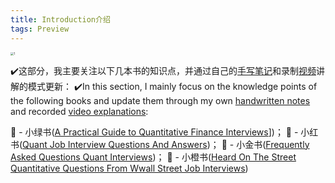 ```yaml
---
title: Introduction介绍
tags: Preview
---
```


<img src="https://s2.loli.net/2023/09/11/h7EBdNkvPV21Ly4.jpg" alt="1" style="zoom: 33%;" />

✔️这部分，我主要关注以下几本书的知识点，并通过自己的<u>手写笔记</u>和录制<u>视频</u>讲解的模式更新：
✔️In this section, I mainly focus on the knowledge points of the following books and update them through my own <u>handwritten notes</u> and recorded <u>video explanations</u>:

📗 - 小绿书([A Practical Guide to Quantitative Finance Interviews](/pdf/A-Practical-Guide-to-Quantitative-Finance-Interviews.pdf)])； 
📕 - 小红书([Quant Job Interview Questions And Answers](/pdf/Quant-Job-Interview-Questions-And-Answers.pdf))； 
📒 - 小金书([Frequently Asked Questions Quant Interviews](/pdf/Frequently-Asked-Questions-Quant-Intervi.pdf))； 
📙 - 小橙书([Heard On The Street Quantitative Questions From Wwall Street Job Interviews](/pdf/Heard-On-The-Street-Quantitative-Questions-From-Wall-Street-Job-Interviews.pdf))

